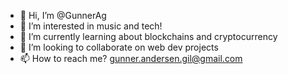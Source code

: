 - 👋 Hi, I’m @GunnerAg
- 👀 I’m interested in music and tech!
- 🌱 I’m currently learning about blockchains and cryptocurrency
- 💞️ I’m looking to collaborate on web dev projects
- 📫 How to reach me? gunner.andersen.gil@gmail.com

<!---
GunnerAg/GunnerAg is a ✨ special ✨ repository because its `README.md` (this file) appears on your GitHub profile.
You can click the Preview link to take a look at your changes.
--->
